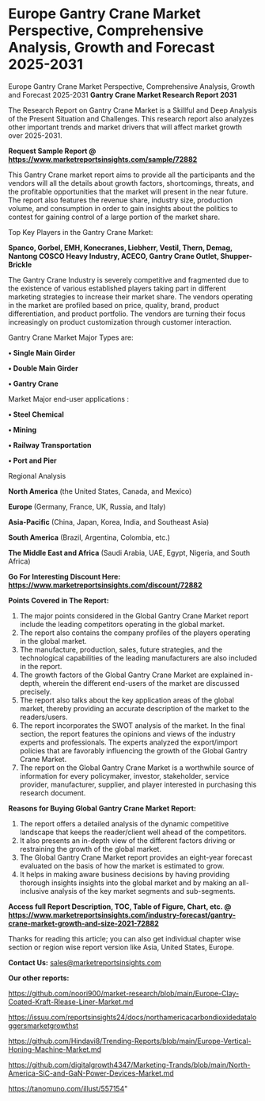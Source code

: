 # Europe Gantry Crane Market Perspective, Comprehensive Analysis, Growth and Forecast 2025-2031
 Europe Gantry Crane Market Perspective, Comprehensive Analysis, Growth and Forecast 2025-2031
<strong>Gantry Crane Market Research Report 2031</strong>

The Research Report on Gantry Crane Market is a Skillful and Deep Analysis of the Present Situation and Challenges. This research report also analyzes other important trends and market drivers that will affect market growth over 2025-2031.

<strong>Request Sample Report @ <a href=https://www.marketreportsinsights.com/sample/72882>https://www.marketreportsinsights.com/sample/72882</a></strong>

This Gantry Crane market report aims to provide all the participants and the vendors will all the details about growth factors, shortcomings, threats, and the profitable opportunities that the market will present in the near future. The report also features the revenue share, industry size, production volume, and consumption in order to gain insights about the politics to contest for gaining control of a large portion of the market share.

Top Key Players in the Gantry Crane Market:

<strong>Spanco, Gorbel, EMH, Konecranes, Liebherr, Vestil, Thern, Demag, Nantong COSCO Heavy Industry, ACECO, Gantry Crane Outlet, Shupper-Brickle</strong>

The Gantry Crane Industry is severely competitive and fragmented due to the existence of various established players taking part in different marketing strategies to increase their market share. The vendors operating in the market are profiled based on price, quality, brand, product differentiation, and product portfolio. The vendors are turning their focus increasingly on product customization through customer interaction.

Gantry Crane Market Major Types are:

<strong>• Single Main Girder

• Double Main Girder

• Gantry Crane</strong>

Market Major end-user applications :

<strong>• Steel Chemical

• Mining

• Railway Transportation

• Port and Pier</strong>

Regional Analysis

</u><strong><b>North America</b></strong> (the United States, Canada, and Mexico)

<strong><b>Europe </b></strong>(Germany, France, UK, Russia, and Italy)

<strong><b>Asia-Pacific</b></strong> (China, Japan, Korea, India, and Southeast Asia)

<strong><b>South America</b></strong> (Brazil, Argentina, Colombia, etc.)

<strong><b>The Middle East and Africa</b></strong> (Saudi Arabia, UAE, Egypt, Nigeria, and South Africa)

<strong>Go For Interesting Discount Here: <a href=https://www.marketreportsinsights.com/discount/72882>https://www.marketreportsinsights.com/discount/72882</a></strong>

<strong>Points Covered in The Report:</strong>
<ol>
  <li>The major points considered in the Global Gantry Crane Market report include the leading competitors operating in the global market.</li>
  <li>The report also contains the company profiles of the players operating in the global market.</li>
  <li>The manufacture, production, sales, future strategies, and the technological capabilities of the leading manufacturers are also included in the report.</li>
  <li>The growth factors of the Global Gantry Crane Market are explained in-depth, wherein the different end-users of the market are discussed precisely.</li>
  <li>The report also talks about the key application areas of the global market, thereby providing an accurate description of the market to the readers/users.</li>
  <li>The report incorporates the SWOT analysis of the market. In the final section, the report features the opinions and views of the industry experts and professionals. The experts analyzed the export/import policies that are favorably influencing the growth of the Global Gantry Crane Market.</li>
  <li>The report on the Global Gantry Crane Market is a worthwhile source of information for every policymaker, investor, stakeholder, service provider, manufacturer, supplier, and player interested in purchasing this research document.</li>
</ol>
<strong>Reasons for Buying Global Gantry Crane Market Report:</strong>

<ol>
  <li>The report offers a detailed analysis of the dynamic competitive landscape that keeps the reader/client well ahead of the competitors.</li>
  <li>It also presents an in-depth view of the different factors driving or restraining the growth of the global market.</li>
  <li>The Global Gantry Crane Market report provides an eight-year forecast evaluated on the basis of how the market is estimated to grow.</li>
  <li>It helps in making aware business decisions by having providing thorough insights insights into the global market and by making an all-inclusive analysis of the key market segments and sub-segments.</li>
</ol>
<strong>Access full Report Description, TOC, Table of Figure, Chart, etc. @ <a href=https://www.marketreportsinsights.com/industry-forecast/gantry-crane-market-growth-and-size-2021-72882>https://www.marketreportsinsights.com/industry-forecast/gantry-crane-market-growth-and-size-2021-72882</a></strong>


Thanks for reading this article; you can also get individual chapter wise section or region wise report version like Asia, United States, Europe.

<strong>Contact Us:</strong>
sales@marketreportsinsights.com

<strong>Our other reports:</strong>

<a href=https://github.com/noori900/market-research/blob/main/Europe-Clay-Coated-Kraft-Rlease-Liner-Market.md>https://github.com/noori900/market-research/blob/main/Europe-Clay-Coated-Kraft-Rlease-Liner-Market.md</a>

<a href=https://issuu.com/reportsinsights24/docs/northamericacarbondioxidedataloggersmarketgrowthst>https://issuu.com/reportsinsights24/docs/northamericacarbondioxidedataloggersmarketgrowthst</a>

<a href=https://github.com/Hindavi8/Trending-Reports/blob/main/Europe-Vertical-Honing-Machine-Market.md>https://github.com/Hindavi8/Trending-Reports/blob/main/Europe-Vertical-Honing-Machine-Market.md</a>

<a href=https://github.com/digitalgrowth4347/Marketing-Trands/blob/main/North-America-SiC-and-GaN-Power-Devices-Market.md>https://github.com/digitalgrowth4347/Marketing-Trands/blob/main/North-America-SiC-and-GaN-Power-Devices-Market.md</a>

<a href=https://tanomuno.com/illust/557154>https://tanomuno.com/illust/557154</a>"
